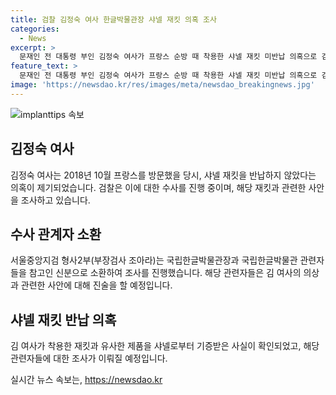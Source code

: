 ```yaml
---
title: 검찰 김정숙 여사 한글박물관장 샤넬 재킷 의혹 조사
categories:
  - News
excerpt: >
  문재인 전 대통령 부인 김정숙 여사가 프랑스 순방 때 착용한 샤넬 재킷 미반납 의혹으로 검찰 수사를 받고 있습니다. 국립한글박물관장과 관련자들이 참고인 신분으로 소환되면서 의혹은 확대되고 있습니다. 또한, 김 여사의 예비비 사용과 개인 수영 강습에 대한 의혹도 제기되어 검찰 조사가 예정되어 있습니다. 해당 사안은 지속적으로 주목받고 있으며, 김 여사의 행적에 대한 관심이 커지고 있습니다.
feature_text: >
  문재인 전 대통령 부인 김정숙 여사가 프랑스 순방 때 착용한 샤넬 재킷 미반납 의혹으로 검찰 수사를 받고 있습니다. 국립한글박물관장과 관련자들이 참고인 신분으로 소환되면서 의혹은 확대되고 있습니다. 또한, 김 여사의 예비비 사용과 개인 수영 강습에 대한 의혹도 제기되어 검찰 조사가 예정되어 있습니다. 해당 사안은 지속적으로 주목받고 있으며, 김 여사의 행적에 대한 관심이 커지고 있습니다.
image: 'https://newsdao.kr/res/images/meta/newsdao_breakingnews.jpg'
---
```


<p><img src="https://newsdao.kr/res/images/meta/newsdao_breakingnews.jpg" alt="implanttips 속보" /></p>

<h2 data-ke-size="size26">김정숙 여사</h2>

<p data-ke-size="size16">김정숙 여사는 2018년 10월 프랑스를 방문했을 당시, 샤넬 재킷을 반납하지 않았다는 의혹이 제기되었습니다. 검찰은 이에 대한 수사를 진행 중이며, 해당 재킷과 관련한 사안을 조사하고 있습니다.</p>

<h2 data-ke-size="size26">수사 관계자 소환</h2>

<p data-ke-size="size16">서울중앙지검 형사2부(부장검사 조아라)는 국립한글박물관장과 국립한글박물관 관련자들을 참고인 신분으로 소환하여 조사를 진행했습니다. 해당 관련자들은 김 여사의 의상과 관련한 사안에 대해 진술을 할 예정입니다.</p>

<h2 data-ke-size="size26">샤넬 재킷 반납 의혹</h2>

<p data-ke-size="size16">김 여사가 착용한 재킷과 유사한 제품을 샤넬로부터 기증받은 사실이 확인되었고, 해당 관련자들에 대한 조사가 이뤄질 예정입니다.</p>
실시간 뉴스 속보는, <a href="https://newsdao.kr" rel="dofollow">https://newsdao.kr</a>


